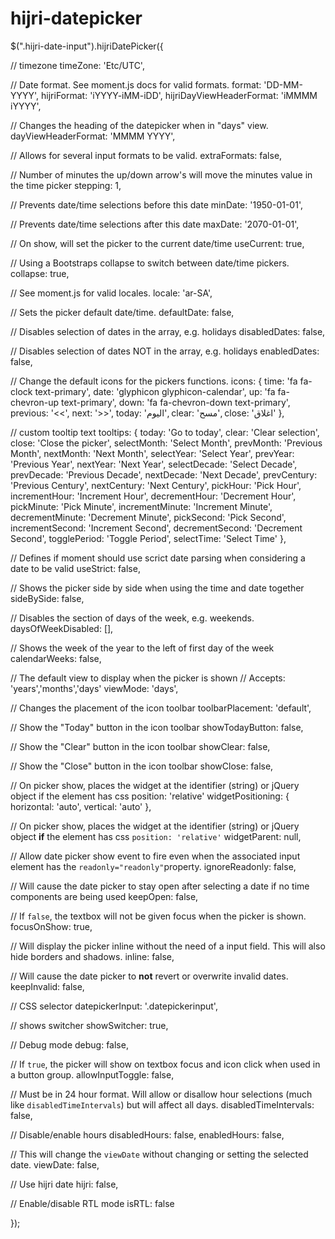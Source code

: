 # hijri-datepicker

$(".hijri-date-input").hijriDatePicker({

  // timezone
  timeZone: 'Etc/UTC',

  // Date format. See moment.js docs for valid formats.
  format: 'DD-MM-YYYY',
  hijriFormat: 'iYYYY-iMM-iDD',
  hijriDayViewHeaderFormat: 'iMMMM iYYYY',

  // Changes the heading of the datepicker when in "days" view.
  dayViewHeaderFormat: 'MMMM YYYY',

  // Allows for several input formats to be valid. 
  extraFormats: false,

  // Number of minutes the up/down arrow's will move the minutes value in the time picker
  stepping: 1,

  // Prevents date/time selections before this date
  minDate: '1950-01-01',

  // Prevents date/time selections after this date
  maxDate: '2070-01-01',

  // On show, will set the picker to the current date/time
  useCurrent: true,

  // Using a Bootstraps collapse to switch between date/time pickers.
  collapse: true,

  // See moment.js for valid locales.
  locale: 'ar-SA',

  // Sets the picker default date/time. 
  defaultDate: false,

  // Disables selection of dates in the array, e.g. holidays
  disabledDates: false,

  // Disables selection of dates NOT in the array, e.g. holidays
  enabledDates: false,

  // Change the default icons for the pickers functions.
  icons: {
    time: 'fa fa-clock text-primary',
    date: 'glyphicon glyphicon-calendar',
    up: 'fa fa-chevron-up text-primary',
    down: 'fa fa-chevron-down text-primary',
    previous: '<<',
    next: '>>',
    today: 'اليوم',
    clear: 'مسح',
    close: 'اغلاق'
  },

  // custom tooltip text
  tooltips: {
    today: 'Go to today',
    clear: 'Clear selection',
    close: 'Close the picker',
    selectMonth: 'Select Month',
    prevMonth: 'Previous Month',
    nextMonth: 'Next Month',
    selectYear: 'Select Year',
    prevYear: 'Previous Year',
    nextYear: 'Next Year',
    selectDecade: 'Select Decade',
    prevDecade: 'Previous Decade',
    nextDecade: 'Next Decade',
    prevCentury: 'Previous Century',
    nextCentury: 'Next Century',
    pickHour: 'Pick Hour',
    incrementHour: 'Increment Hour',
    decrementHour: 'Decrement Hour',
    pickMinute: 'Pick Minute',
    incrementMinute: 'Increment Minute',
    decrementMinute: 'Decrement Minute',
    pickSecond: 'Pick Second',
    incrementSecond: 'Increment Second',
    decrementSecond: 'Decrement Second',
    togglePeriod: 'Toggle Period',
    selectTime: 'Select Time'
  },

  // Defines if moment should use scrict date parsing when considering a date to be valid
  useStrict: false,

  // Shows the picker side by side when using the time and date together
  sideBySide: false,

  // Disables the section of days of the week, e.g. weekends.
  daysOfWeekDisabled: [],

  // Shows the week of the year to the left of first day of the week
  calendarWeeks: false,

  // The default view to display when the picker is shown
  // Accepts: 'years','months','days'
  viewMode: 'days',

  // Changes the placement of the icon toolbar
  toolbarPlacement: 'default',

  // Show the "Today" button in the icon toolbar
  showTodayButton: false,

  // Show the "Clear" button in the icon toolbar
  showClear: false,

  // Show the "Close" button in the icon toolbar
  showClose: false,

  // On picker show, places the widget at the identifier (string) or jQuery object if the element has css position: 'relative'
  widgetPositioning: {
    horizontal: 'auto',
    vertical: 'auto'
  },

  // On picker show, places the widget at the identifier (string) or jQuery object **if** the element has css `position: 'relative'`
  widgetParent: null,

  // Allow date picker show event to fire even when the associated input element has the `readonly="readonly"`property.
  ignoreReadonly: false,

  // Will cause the date picker to stay open after selecting a date if no time components are being used
  keepOpen: false,

  // If `false`, the textbox will not be given focus when the picker is shown.
  focusOnShow: true,

  // Will display the picker inline without the need of a input field. This will also hide borders and shadows.
  inline: false,

  // Will cause the date picker to **not** revert or overwrite invalid dates.
  keepInvalid: false,

  // CSS selector
  datepickerInput: '.datepickerinput',

  // shows switcher
  showSwitcher: true,

  // Debug mode
  debug: false,

  // If `true`, the picker will show on textbox focus and icon click when used in a button group.
  allowInputToggle: false,

  // Must be in 24 hour format. Will allow or disallow hour selections (much like `disabledTimeIntervals`) but will affect all days.
  disabledTimeIntervals: false,

  // Disable/enable hours
  disabledHours: false,
  enabledHours: false,

  // This will change the `viewDate` without changing or setting the selected date.
  viewDate: false,

  // Use hijri date
  hijri: false,

  // Enable/disable RTL mode
  isRTL: false

});
